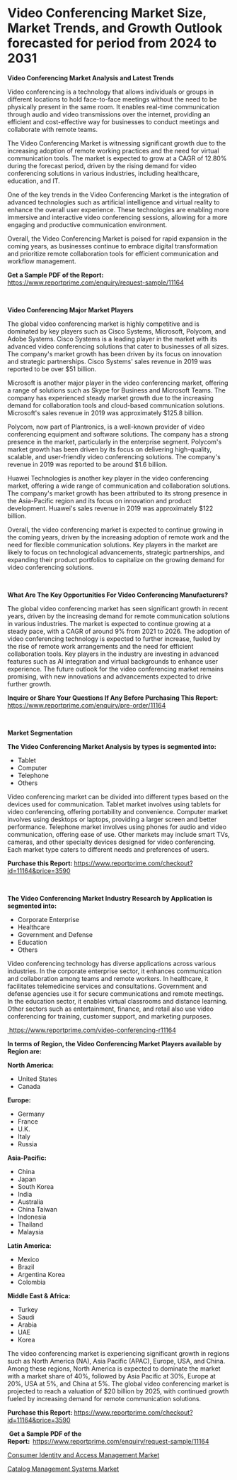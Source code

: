 <p><h1>Video Conferencing Market Size, Market Trends, and Growth Outlook forecasted for period from 2024 to 2031</h1></p><p><strong>Video Conferencing Market Analysis and Latest Trends</strong></p>
<p><p>Video conferencing is a technology that allows individuals or groups in different locations to hold face-to-face meetings without the need to be physically present in the same room. It enables real-time communication through audio and video transmissions over the internet, providing an efficient and cost-effective way for businesses to conduct meetings and collaborate with remote teams.</p><p>The Video Conferencing Market is witnessing significant growth due to the increasing adoption of remote working practices and the need for virtual communication tools. The market is expected to grow at a CAGR of 12.80% during the forecast period, driven by the rising demand for video conferencing solutions in various industries, including healthcare, education, and IT.</p><p>One of the key trends in the Video Conferencing Market is the integration of advanced technologies such as artificial intelligence and virtual reality to enhance the overall user experience. These technologies are enabling more immersive and interactive video conferencing sessions, allowing for a more engaging and productive communication environment.</p><p>Overall, the Video Conferencing Market is poised for rapid expansion in the coming years, as businesses continue to embrace digital transformation and prioritize remote collaboration tools for efficient communication and workflow management.</p></p>
<p><strong>Get a Sample PDF of the Report:&nbsp;</strong> <a href="https://www.reportprime.com/enquiry/request-sample/11164">https://www.reportprime.com/enquiry/request-sample/11164</a></p>
<p>&nbsp;</p>
<p><strong>Video Conferencing Major Market Players</strong></p>
<p><p>The global video conferencing market is highly competitive and is dominated by key players such as Cisco Systems, Microsoft, Polycom, and Adobe Systems. Cisco Systems is a leading player in the market with its advanced video conferencing solutions that cater to businesses of all sizes. The company's market growth has been driven by its focus on innovation and strategic partnerships. Cisco Systems' sales revenue in 2019 was reported to be over $51 billion.</p><p>Microsoft is another major player in the video conferencing market, offering a range of solutions such as Skype for Business and Microsoft Teams. The company has experienced steady market growth due to the increasing demand for collaboration tools and cloud-based communication solutions. Microsoft's sales revenue in 2019 was approximately $125.8 billion.</p><p>Polycom, now part of Plantronics, is a well-known provider of video conferencing equipment and software solutions. The company has a strong presence in the market, particularly in the enterprise segment. Polycom's market growth has been driven by its focus on delivering high-quality, scalable, and user-friendly video conferencing solutions. The company's revenue in 2019 was reported to be around $1.6 billion.</p><p>Huawei Technologies is another key player in the video conferencing market, offering a wide range of communication and collaboration solutions. The company's market growth has been attributed to its strong presence in the Asia-Pacific region and its focus on innovation and product development. Huawei's sales revenue in 2019 was approximately $122 billion.</p><p>Overall, the video conferencing market is expected to continue growing in the coming years, driven by the increasing adoption of remote work and the need for flexible communication solutions. Key players in the market are likely to focus on technological advancements, strategic partnerships, and expanding their product portfolios to capitalize on the growing demand for video conferencing solutions.</p></p>
<p>&nbsp;</p>
<p><strong>What Are The Key Opportunities For Video Conferencing Manufacturers?</strong></p>
<p><p>The global video conferencing market has seen significant growth in recent years, driven by the increasing demand for remote communication solutions in various industries. The market is expected to continue growing at a steady pace, with a CAGR of around 9% from 2021 to 2026. The adoption of video conferencing technology is expected to further increase, fueled by the rise of remote work arrangements and the need for efficient collaboration tools. Key players in the industry are investing in advanced features such as AI integration and virtual backgrounds to enhance user experience. The future outlook for the video conferencing market remains promising, with new innovations and advancements expected to drive further growth.</p></p>
<p><strong>Inquire or Share Your Questions If Any Before Purchasing This Report:</strong> <a href="https://www.reportprime.com/enquiry/pre-order/11164">https://www.reportprime.com/enquiry/pre-order/11164</a></p>
<p>&nbsp;</p>
<p><strong>Market Segmentation</strong></p>
<p><strong>The Video Conferencing Market Analysis by types is segmented into:</strong></p>
<p><ul><li>Tablet</li><li>Computer</li><li>Telephone</li><li>Others</li></ul></p>
<p><p>Video conferencing market can be divided into different types based on the devices used for communication. Tablet market involves using tablets for video conferencing, offering portability and convenience. Computer market involves using desktops or laptops, providing a larger screen and better performance. Telephone market involves using phones for audio and video communication, offering ease of use. Other markets may include smart TVs, cameras, and other specialty devices designed for video conferencing. Each market type caters to different needs and preferences of users.</p></p>
<p><strong>Purchase this Report:&nbsp;</strong><a href="https://www.reportprime.com/checkout?id=11164&price=3590">https://www.reportprime.com/checkout?id=11164&price=3590</a></p>
<p>&nbsp;</p>
<p><strong>The Video Conferencing Market Industry Research by Application is segmented into:</strong></p>
<p><ul><li>Corporate Enterprise</li><li>Healthcare</li><li>Government and Defense</li><li>Education</li><li>Others</li></ul></p>
<p><p>Video conferencing technology has diverse applications across various industries. In the corporate enterprise sector, it enhances communication and collaboration among teams and remote workers. In healthcare, it facilitates telemedicine services and consultations. Government and defense agencies use it for secure communications and remote meetings. In the education sector, it enables virtual classrooms and distance learning. Other sectors such as entertainment, finance, and retail also use video conferencing for training, customer support, and marketing purposes.</p></p>
<p><a href="https://www.reportprime.com/video-conferencing-r11164">&nbsp;https://www.reportprime.com/video-conferencing-r11164</a></p>
<p><strong>In terms of Region, the Video Conferencing Market Players available by Region are:</strong></p>
<p>
    <p> <strong> North America: </strong>
        <ul>
            <li>United States</li>
            <li>Canada</li>
        </ul>
        </p> 
    <p> <strong> Europe: </strong>
        <ul>
            <li>Germany</li>
            <li>France</li>
            <li>U.K.</li>
            <li>Italy</li>
            <li>Russia</li>
        </ul>
        </p> 
    <p> <strong> Asia-Pacific: </strong>
        <ul>
            <li>China</li>
            <li>Japan</li>
            <li>South Korea</li>
            <li>India</li>
            <li>Australia</li>
            <li>China Taiwan</li>
            <li>Indonesia</li>
            <li>Thailand</li>
            <li>Malaysia</li>
        </ul>
        </p> 
    <p> <strong> Latin America: </strong>
        <ul>
            <li>Mexico</li>
            <li>Brazil</li>
            <li>Argentina Korea</li>
            <li>Colombia</li>
        </ul>
        </p> 
    <p> <strong> Middle East & Africa: </strong>
        <ul>
            <li>Turkey</li>
            <li>Saudi</li>
            <li>Arabia</li>
            <li>UAE</li>
            <li>Korea</li>
        </ul>
    </p>
    </p>
<p><p>The video conferencing market is experiencing significant growth in regions such as North America (NA), Asia Pacific (APAC), Europe, USA, and China. Among these regions, North America is expected to dominate the market with a market share of 40%, followed by Asia Pacific at 30%, Europe at 20%, USA at 5%, and China at 5%. The global video conferencing market is projected to reach a valuation of $20 billion by 2025, with continued growth fueled by increasing demand for remote communication solutions.</p></p>
<p><strong>Purchase this Report: </strong><a href="https://www.reportprime.com/checkout?id=11164&price=3590">https://www.reportprime.com/checkout?id=11164&price=3590</a></p>
<p>&nbsp;<strong>Get a Sample PDF of the Report:&nbsp;&nbsp;</strong><a href="https://www.reportprime.com/enquiry/request-sample/11164">https://www.reportprime.com/enquiry/request-sample/11164</a></p>
<p><strong></strong></p>
<p><p><a href="https://github.com/sardarp081/Market-Research-Report-List-2/blob/main/consumer-identity-and-access-management-market.md">Consumer Identity and Access Management Market</a></p><p><a href="https://github.com/waylose1223/Market-Research-Report-List-2/blob/main/catalog-management-systems-market.md">Catalog Management Systems Market</a></p></p>